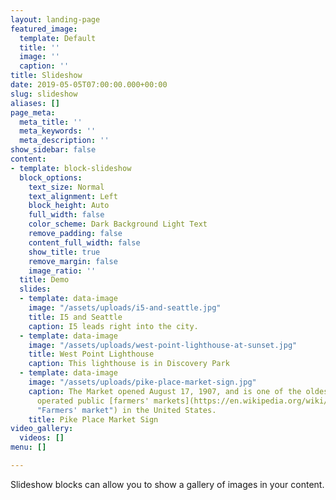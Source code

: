 ```yaml
---
layout: landing-page
featured_image:
  template: Default
  title: ''
  image: ''
  caption: ''
title: Slideshow
date: 2019-05-05T07:00:00.000+00:00
slug: slideshow
aliases: []
page_meta:
  meta_title: ''
  meta_keywords: ''
  meta_description: ''
show_sidebar: false
content:
- template: block-slideshow
  block_options:
    text_size: Normal
    text_alignment: Left
    block_height: Auto
    full_width: false
    color_scheme: Dark Background Light Text
    remove_padding: false
    content_full_width: false
    show_title: true
    remove_margin: false
    image_ratio: ''
  title: Demo
  slides:
  - template: data-image
    image: "/assets/uploads/i5-and-seattle.jpg"
    title: I5 and Seattle
    caption: I5 leads right into the city.
  - template: data-image
    image: "/assets/uploads/west-point-lighthouse-at-sunset.jpg"
    title: West Point Lighthouse
    caption: This lighthouse is in Discovery Park
  - template: data-image
    image: "/assets/uploads/pike-place-market-sign.jpg"
    caption: The Market opened August 17, 1907, and is one of the oldest continuously
      operated public [farmers' markets](https://en.wikipedia.org/wiki/Farmers%27_market
      "Farmers' market") in the United States.
    title: Pike Place Market Sign
video_gallery:
  videos: []
menu: []

---
```

Slideshow blocks can allow you to show a gallery of images in your content. 
